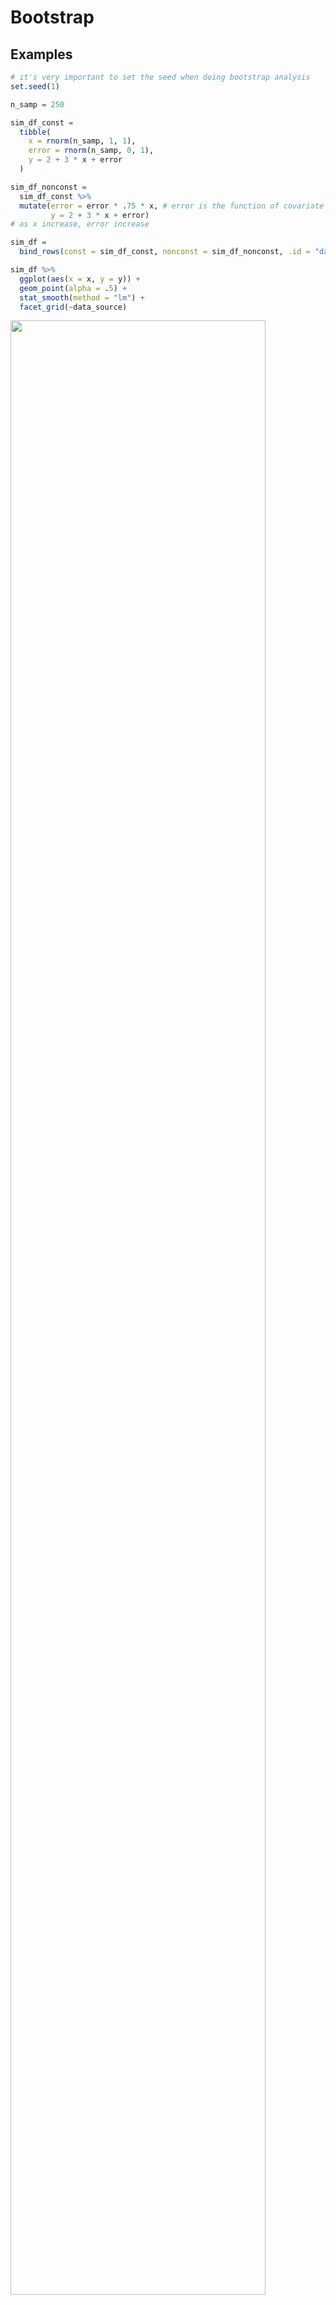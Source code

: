Bootstrap
================

Examples
--------

``` r
# it's very important to set the seed when doing bootstrap analysis
set.seed(1) 
```

``` r
n_samp = 250

sim_df_const = 
  tibble(
    x = rnorm(n_samp, 1, 1),
    error = rnorm(n_samp, 0, 1),
    y = 2 + 3 * x + error
  )

sim_df_nonconst = 
  sim_df_const %>% 
  mutate(error = error * .75 * x, # error is the function of covariate
         y = 2 + 3 * x + error)
# as x increase, error increase
```

``` r
sim_df = 
  bind_rows(const = sim_df_const, nonconst = sim_df_nonconst, .id = "data_source") 

sim_df %>% 
  ggplot(aes(x = x, y = y)) + 
  geom_point(alpha = .5) +
  stat_smooth(method = "lm") +
  facet_grid(~data_source) 
```

<img src="bootstrap_files/figure-markdown_github/unnamed-chunk-4-1.png" width="90%" />

``` r
lm(y ~ x, data = sim_df_const) %>% 
  broom::tidy() %>% 
  knitr::kable(digits = 3)
```

| term        |  estimate|  std.error|  statistic|  p.value|
|:------------|---------:|----------:|----------:|--------:|
| (Intercept) |     1.977|      0.098|     20.157|        0|
| x           |     3.045|      0.070|     43.537|        0|

``` r
lm(y ~ x, data = sim_df_nonconst) %>% 
  broom::tidy() %>% 
  knitr::kable(digits = 3)
```

| term        |  estimate|  std.error|  statistic|  p.value|
|:------------|---------:|----------:|----------:|--------:|
| (Intercept) |     1.934|      0.105|     18.456|        0|
| x           |     3.112|      0.075|     41.661|        0|

Bootstrape
----------

``` r
# ?sample_frac

# create a bootstrap sample (for bootstrap, we always take a sample with the same number of population)
boot_sample = function(df) {
  sample_frac(df, replace = TRUE)
}
```

``` r
boot_sample(sim_df_nonconst) %>% 
  ggplot(aes(x = x, y = y)) + 
  geom_point(alpha = .5) +
  stat_smooth(method = "lm")
```

<img src="bootstrap_files/figure-markdown_github/unnamed-chunk-8-1.png" width="90%" />

``` r
# rerun the bootstrap sample for 1000 times (resample the data 1000 time to get 1000 dataset)
boot_straps = data_frame(
  strap_number = 1:1000,
  strap_sample = rerun(1000, boot_sample(sim_df_nonconst))
)

boot_straps 
## # A tibble: 1,000 x 2
##    strap_number strap_sample      
##           <int> <list>            
##  1            1 <tibble [250 x 3]>
##  2            2 <tibble [250 x 3]>
##  3            3 <tibble [250 x 3]>
##  4            4 <tibble [250 x 3]>
##  5            5 <tibble [250 x 3]>
##  6            6 <tibble [250 x 3]>
##  7            7 <tibble [250 x 3]>
##  8            8 <tibble [250 x 3]>
##  9            9 <tibble [250 x 3]>
## 10           10 <tibble [250 x 3]>
## # ... with 990 more rows
```

``` r
# some sample something get several times overrepresented and some people are underrepresented

# some values are repeated, some don’t appear in both datasets.
# in this case, sampleing with replacement allow us to understand variability get different results of analysis
# a way to have more sample, but not a way for more data(not increase the number of sample size, but increase the number of repeating samples)
boot_straps %>% 
  filter(strap_number %in% 1:2) %>% 
  # arrage the data according to x
  mutate(strap_sample = map(strap_sample, ~arrange(.x, x))) %>% 
  pull(strap_sample)
## [[1]]
## # A tibble: 250 x 3
##         x   error       y
##     <dbl>   <dbl>   <dbl>
##  1 -1.21  -0.781  -2.43  
##  2 -0.914 -0.908  -1.65  
##  3 -0.914 -0.908  -1.65  
##  4 -0.733  0.447   0.248 
##  5 -0.733  0.447   0.248 
##  6 -0.733  0.447   0.248 
##  7 -0.733  0.447   0.248 
##  8 -0.641 -0.416  -0.338 
##  9 -0.606 -0.106   0.0774
## 10 -0.536  0.0227  0.413 
## # ... with 240 more rows
## 
## [[2]]
## # A tibble: 250 x 3
##         x   error      y
##     <dbl>   <dbl>  <dbl>
##  1 -1.29   1.40   -0.454
##  2 -0.989 -1.97   -2.93 
##  3 -0.914 -0.908  -1.65 
##  4 -0.805  0.292  -0.123
##  5 -0.733  0.447   0.248
##  6 -0.733  0.447   0.248
##  7 -0.733  0.447   0.248
##  8 -0.665 -0.544  -0.539
##  9 -0.536  0.0227  0.413
## 10 -0.536  0.0227  0.413
## # ... with 240 more rows
```

``` r
# the samples are different, but the linear regression looks the same
boot_straps %>% 
  filter(strap_number %in% 1:3) %>% 
  unnest() %>% 
  ggplot(aes(x = x, y = y)) + 
  geom_point(alpha = .5) +
  stat_smooth(method = "lm", se = FALSE) +
  facet_grid(~strap_number) 
```

<img src="bootstrap_files/figure-markdown_github/unnamed-chunk-11-1.png" width="90%" />

``` r
bootstrap_results = 
  boot_straps %>% 
  mutate(models = map(strap_sample, ~lm(y ~ x, data = .x) ),
         results = map(models, broom::tidy)) %>% 
  select(-strap_sample, -models) %>% 
  unnest() %>% 
  group_by(term) %>% 
  summarize(boot_se = sd(estimate))

bootstrap_results %>% 
  knitr::kable(digits = 3)
```

| term        |  boot\_se|
|:------------|---------:|
| (Intercept) |     0.077|
| x           |     0.106|

``` r
lm(y ~ x, data = sim_df_nonconst) %>% 
  broom::tidy() %>% 
  select(term, std.error) %>% 
  knitr::kable(digits = 3)
```

| term        |  std.error|
|:------------|----------:|
| (Intercept) |      0.105|
| x           |      0.075|

``` r
# the variability 
boot_straps %>% 
  unnest() %>% 
  ggplot(aes(x = x, y = y)) + 
  geom_line(aes(group = strap_number), stat = "smooth", method = "lm", se = FALSE, alpha = .1, color = "blue") +
  geom_point(data = sim_df_nonconst, alpha = .5)
```

<img src="bootstrap_files/figure-markdown_github/unnamed-chunk-14-1.png" width="90%" />

``` r
# this doing the quite same thing
boot_straps = 
  sim_df_nonconst %>% 
  # use modelr to do the bootstrap for  1000 times
  modelr::bootstrap(n = 1000)

boot_straps$strap[[1]]
## <resample [250 x 3]> 228, 50, 145, 2, 208, 160, 25, 179, 149, 11, ...
## <resample [250 x 3]> 228, 50, 145, 2, 208, 160, 25, 179, 149, 11, ...
as_data_frame(boot_straps$strap[[1]])
## # A tibble: 250 x 3
##         x    error       y
##     <dbl>    <dbl>   <dbl>
##  1 -0.606 -0.106    0.0774
##  2  1.88  -0.431    7.21  
##  3 -0.116  0.00958  1.66  
##  4  1.18   0.361    5.91  
##  5  1.54  -2.43     4.20  
##  6  2.87  -1.50     9.11  
##  7  1.62   0.190    7.05  
##  8  2.03  -0.975    7.11  
##  9 -0.286  0.154    1.29  
## 10  2.51   1.79    11.3   
## # ... with 240 more rows
```

``` r
sim_df_nonconst %>% 
  modelr::bootstrap(n = 1000) %>% 
  mutate(models = map(strap, ~lm(y ~ x, data = .x) ),
         results = map(models, broom::tidy)) %>% 
  select(-strap, -models) %>% 
  unnest() %>% 
  group_by(term) %>% 
  summarize(boot_se = sd(estimate))
## # A tibble: 2 x 2
##   term        boot_se
##   <chr>         <dbl>
## 1 (Intercept)  0.0744
## 2 x            0.101
# we get different answers, since bootstrap sample is different every time you resampling
```

``` r
lm(y ~ x, data = sim_df_const) %>% 
  broom::tidy() %>% 
  knitr::kable(digits = 3)
```

| term        |  estimate|  std.error|  statistic|  p.value|
|:------------|---------:|----------:|----------:|--------:|
| (Intercept) |     1.977|      0.098|     20.157|        0|
| x           |     3.045|      0.070|     43.537|        0|

``` r

# the bootstrap is quite the same thing as the correct model
# bootstrap to check and get something really similar
sim_df_const %>% 
  modelr::bootstrap(n = 1000) %>% 
  mutate(models = map(strap, ~lm(y ~ x, data = .x) ),
         results = map(models, broom::tidy)) %>% 
  select(-strap, -models) %>% 
  unnest() %>% 
  group_by(term) %>% 
  summarize(boot_se = sd(estimate))
## # A tibble: 2 x 2
##   term        boot_se
##   <chr>         <dbl>
## 1 (Intercept)  0.0968
## 2 x            0.0674
```

``` r
sim_df = 
  tibble(
    x = rnorm(25, 1, 1),
    error = rnorm(25, 0, 1),
    y = 2 + 3 * x + error
  )
```

``` r
sim_df %>% 
  modelr::bootstrap(n = 1000) %>% 
  mutate(models = map(strap, ~lm(y ~ x, data = .x) ),
         results = map(models, broom::glance)) %>% 
  select(-strap, -models) %>% 
  unnest() %>% 
  ggplot(aes(x = r.squared)) + geom_density()
```

<img src="bootstrap_files/figure-markdown_github/unnamed-chunk-19-1.png" width="90%" />

We could take the 2.5% and 97.5% quantiles of the estimates across bootstrap samples, because the shape isn’t symmetric, using the mean +/- 1.96 times the standard error probably wouldn’t work well

``` r
sim_df %>% 
  modelr::bootstrap(n = 1000) %>% 
  mutate(models = map(strap, ~lm(y ~ x, data = .x) ),
         results = map(models, broom::tidy)) %>% 
  select(-strap, -models) %>% 
  unnest() %>% 
  select(id = `.id`, term, estimate) %>% 
  spread(key = term, value = estimate) %>% 
  rename(beta0 = `(Intercept)`, beta1 = x) %>% 
  mutate(log_b0b1 = log(beta0 * beta1)) %>% 
  ggplot(aes(x = log_b0b1)) + geom_density()
## Warning in log(beta0 * beta1): NaNs produced
## Warning: Removed 5 rows containing non-finite values (stat_density).
```

<img src="bootstrap_files/figure-markdown_github/unnamed-chunk-20-1.png" width="90%" />

``` r
sim_df %>% 
  modelr::bootstrap(n = 1000) %>% 
  mutate(models = map(strap, ~lm(y ~ x, data = .x) ),
         results = map(models, broom::tidy)) %>% 
  select(-strap, -models) %>% 
  unnest() %>% 
  select(id = `.id`, term, estimate) %>% 
  spread(key = term, value = estimate) %>% 
  rename(beta0 = `(Intercept)`, beta1 = x) %>% 
  mutate(log_b0b1 = log(beta0 * beta1)) #%>% 
## Warning in log(beta0 * beta1): NaNs produced
## # A tibble: 1,000 x 4
##    id    beta0 beta1 log_b0b1
##    <chr> <dbl> <dbl>    <dbl>
##  1 0001  1.94   3.17     1.81
##  2 0002  1.93   3.30     1.85
##  3 0003  2.05   3.43     1.95
##  4 0004  1.11   3.66     1.40
##  5 0005  2.33   2.82     1.88
##  6 0006  1.49   3.71     1.71
##  7 0007  1.60   3.25     1.65
##  8 0008  1.73   3.11     1.69
##  9 0009  0.825  3.85     1.16
## 10 0010  2.00   3.15     1.84
## # ... with 990 more rows
  #na.omit() %>% 
  #summarise(quantile(log_b0b1, c(0.025, 0.975)))
```

``` r
data("nyc_airbnb")

nyc_airbnb = 
  nyc_airbnb %>% 
  mutate(stars = review_scores_location / 2) %>% 
  rename(boro = neighbourhood_group,
         neighborhood = neighbourhood) %>% 
  filter(boro != "Staten Island") %>% 
  select(price, stars, boro, neighborhood, room_type)
```

``` r
nyc_airbnb %>% 
  filter(boro == "Manhattan") %>% 
  modelr::bootstrap(n = 1000) %>% 
  mutate(models = map(strap, ~ lm(price ~ stars + room_type, data = .x)),
         results = map(models, broom::tidy)) %>% 
  select(results) %>% 
  unnest() %>% 
  filter(term == "stars") %>% 
  ggplot(aes(x = estimate)) + geom_density()
```

<img src="bootstrap_files/figure-markdown_github/unnamed-chunk-23-1.png" width="90%" />
